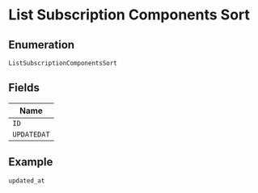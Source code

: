 
# List Subscription Components Sort

## Enumeration

`ListSubscriptionComponentsSort`

## Fields

| Name |
|  --- |
| `ID` |
| `UPDATEDAT` |

## Example

```
updated_at
```

